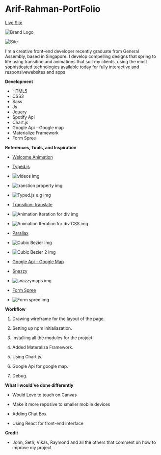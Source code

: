 
# Arif-Rahman-PortFolio

[Live Site](https://myarifrahman.herokuapp.com/)


![Brand Logo](http://i.imgur.com/A1J9hQ4.png)

![Site](http://i.imgur.com/WHzSZMx.png)

I'm a creative front-end developer recently graduate from General Assembly, based in Singapore. I develop compelling designs that spring to life using transition and animations that suit my clients, using the most sophisticated technologies available today for fully interactive and responsivewebsites and apps

**Development**
- HTML5
- CSS3
- Sass
- Js
- Jquery
- Spotify Api
- Chart.js
- Google Api - Google map
- Materialize Framework
- Form Spree

**References, Tools, and Inspiration**

* [Welcome Animation](https://www.youtube.com/watch?v=QZpZ1zRcR6c)

* [Typed.js](https://github.com/mattboldt/typed.js/)

* ![videos img](http://i.imgur.com/Sv8jF5L.png)

* ![transtion property img](http://i.imgur.com/WRo8Ldl.png)

* ![Typed.js e.g img](http://i.imgur.com/Vg9G1ps.png)

* [Transition: translate](https://www.youtube.com/watch?v=-iOdDz2LnEk&t=413s)

* ![Animation Iteration for div img](http://i.imgur.com/Rwnnrfa.png)

* ![Animation Iteration for div CSS img](http://i.imgur.com/aOz9Ix9.png)

* [Parallax](https://www.youtube.com/watch?v=WTZpNAbz3jg&t=1518s)

* ![Cubic Bezier img](http://i.imgur.com/MYP3pao.png)

* ![Cubic Bezier 2 img](http://i.imgur.com/ui5GZ59.png)

* [Google Api - Google Map](https://developers.google.com/maps/documentation/javascript/?hl=en_US)

* [Snazzy](https://snazzymaps.com/)

* ![snazzymaps img](http://i.imgur.com/KnyeQej.png)

* [Form Spree](https://formspree.io/)

* ![Form spree img](http://i.imgur.com/ui5GZ59.png)




**Workflow**
1) Drawing wireframe for the layout of the page.

2) Setting up npm initialiazation.

3) Installing all the modules for the project.

4) Added Materaliza Framework.

5) Using Chart.js.

6) Google Api for google map.

7) Debug.


**What I would've done differently**

* Would Love to touch on Canvas

* Make it more reposive to smaller mobile devices

* Adding Chat Box

* Using React for front-end interface


**Credit**

* John, Seth, Vikas, Raymond and all the others that comment on how to improve my project
